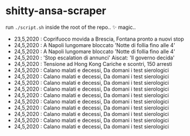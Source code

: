 # shitty-ansa-scraper
run `./script.sh` inside the root of the repo.. ✨ magic..

- 23,5,2020 : Coprifuoco movida a Brescia, Fontana pronto a nuovi stop
- 24,5,2020 : A Napoli lungomare bloccato 'Notte di follia fino alle 4'
- 24,5,2020 : A Napoli lungomare bloccato 'Notte di follia fino alle 4'
- 24,5,2020 : 'Stop escalation di annunci' Aiscat: 'Il governo decida'
- 24,5,2020 : Tensione ad Hong Kong Cariche e scontri, 150 arresti
- 24,5,2020 : Calano malati e decessi, Da domani i test sierologici
- 24,5,2020 : Calano malati e decessi, Da domani i test sierologici
- 24,5,2020 : Calano malati e decessi, Da domani i test sierologici
- 24,5,2020 : Calano malati e decessi, Da domani i test sierologici
- 24,5,2020 : Calano malati e decessi, Da domani i test sierologici
- 24,5,2020 : Calano malati e decessi, Da domani i test sierologici
- 24,5,2020 : Calano malati e decessi, Da domani i test sierologici
- 24,5,2020 : Calano malati e decessi, Da domani i test sierologici
- 24,5,2020 : Calano malati e decessi, Da domani i test sierologici
- 24,5,2020 : Calano malati e decessi, Da domani i test sierologici
